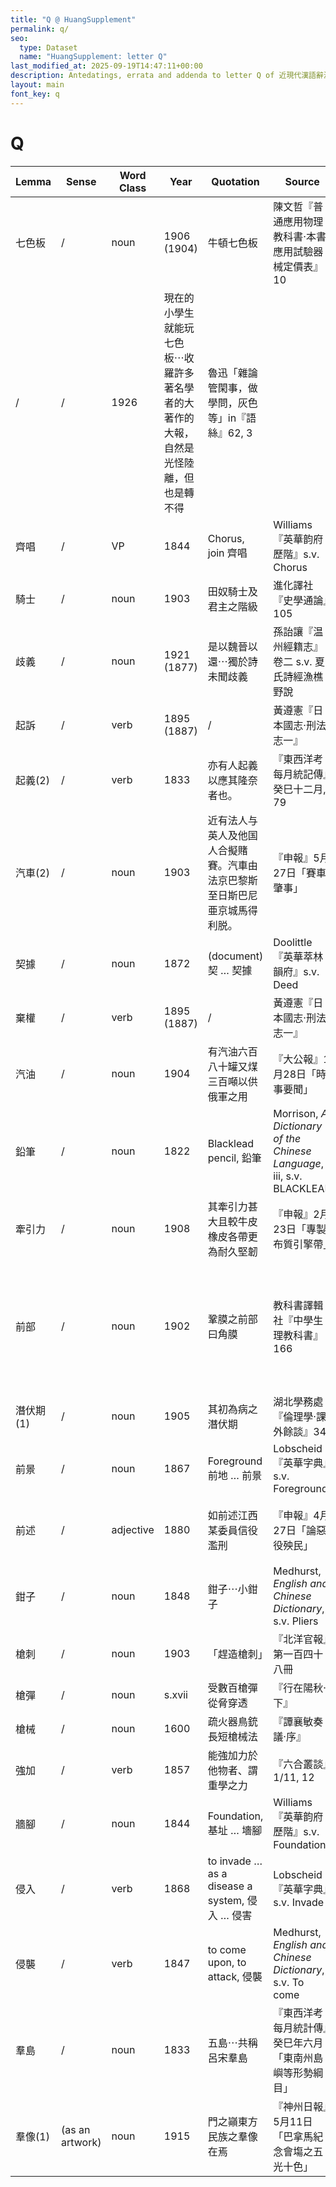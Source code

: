 ```yaml
---
title: "Q @ HuangSupplement"
permalink: q/
seo:
  type: Dataset
  name: "HuangSupplement: letter Q"
last_modified_at: 2025-09-19T14:47:11+00:00
description: Antedatings, errata and addenda to letter Q of 近現代漢語辭源
layout: main
font_key: q
---
```

# Q

<!-- Anything not in the table must be before this comment. -->

Lemma|Sense|Word Class|Year|Quotation|Source|Note|
---|---|---|---|---|---|---|
七色板|/|noun|1906 (1904)|牛頓七色板|陳文哲『普通應用物理教科書·本書應用試驗器械定價表』10||
|/|/|1926|現在的小學生就能玩七色板⋯收羅許多著名學者的大著作的大報，自然是光怪陸離，但也是轉不得|魯迅「雜論管閑事，做學問，灰色等」in『語絲』62, 3||
齊唱|/|VP|1844|Chorus, join 齊唱|Williams『英華韵府歷階』s.v. Chorus||
騎士|/|noun|1903|田奴騎士及君主之階級|進化譯社『史學通論』105||
歧義|/|noun|1921 (1877)|是以魏晉以還⋯獨於詩未聞歧義|孫詒讓『温州經籍志』卷二 s.v. 夏氏詩經漁樵野說||
起訴|/|verb|1895 (1887)|/|黃遵憲『日本國志·刑法志一』||
起義(2)|/|verb|1833|亦有人起義以應其隆奈者也。|『東西洋考每月統記傳』癸巳十二月, 79||
汽車(2)|/|noun|1903|近有法人与英人及他国人合擬賭賽。汽車由法京巴黎斯至日斯巴尼亜京城馬得利脱。|『申報』5月27日「賽車肇事」||
契據|/|noun|1872|(document) 契 … 契據|Doolittle『英華萃林韻府』s.v. Deed||
棄權|/|verb|1895 (1887)|/|黃遵憲『日本國志·刑法志一』||
汽油|/|noun|1904|有汽油六百八十罐又煤三百噸以供俄軍之用|『大公報』1月28日「時事要聞」||
鉛筆|/|noun|1822|Blacklead pencil, 鉛筆|Morrison, _A Dictionary of the Chinese Language_, iii, s.v. BLACKLEAD||
牽引力|/|noun|1908|其牽引力甚大且較牛皮橡皮各帶更為耐久堅韌|『申報』2月23日「專製布質引擎帶」||
前部|/|noun|1902|鞏膜之前部曰角膜|教科書譯輯社『中學生理教科書』166|This is where Huang corrects _Han yü ta tz'u tien_: 前部 was always military before 1900s.|
潛伏期(1)|/|noun|1905|其初為病之潛伏期|湖北學務處『倫理學·課外餘談』34||
前景|/|noun|1867|Foreground 前地 … 前景|Lobscheid『英華字典』s.v. Foreground||
前述|/|adjective|1880|如前述江西某委員信役濫刑|『申報』4月27日「論惡役殃民」|also in Japanese: 1877 (Nikkoku); [stylistics](https://t18d.github.io/HuangSupplement/style/#:~:text=前述)|
鉗子|/|noun|1848|鉗子⋯小鉗子|Medhurst, _English and Chinese Dictionary_, s.v. Pliers||
槍刺|/|noun|1903|「趕造槍刺」|『北洋官報』第一百四十八冊||
槍彈|/|noun|s.xvii|受數百槍彈從脅穿透|『行在陽秋·下』||
槍械|/|noun|1600|疏火器鳥銃長短槍械法|『譚襄敏奏議·序』||
強加|/|verb|1857|能強加力於他物者、謂重學之力|『六合叢談』1/11, 12||
牆腳|/|noun|1844|Foundation, 基址 … 墻腳|Williams『英華韵府歷階』s.v. Foundation||
侵入|/|verb|1868|to invade … as a disease a system, 侵入 … 侵害|Lobscheid『英華字典』s.v. Invade|metaphorical|
侵襲|/|verb|1847|to come upon, to attack, 侵襲|Medhurst, _English and Chinese Dictionary_, s.v. To come||
羣島|/|noun|1833|五島⋯共稱呂宋羣島|『東西洋考每月統計傳』癸巳年六月「東南州島嶼等形勢綱目」||
羣像(1)|(as an artwork)|noun|1915|門之巓東方民族之羣像在焉|『神州日報』5月11日「巴拿馬紀念會塲之五光十色」|from Japanese 群像: 1902 (NDL)|
